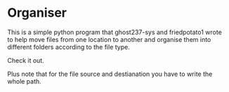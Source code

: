 # Organiser
This is a simple python program that ghost237-sys and friedpotato1 wrote to help move files from one location to another and organise them 
into different folders according to the file type.

Check it out.

Plus note that for the file source and destianation you have to write the whole path.
